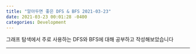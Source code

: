 ```yaml
---
title: "알아두면 좋은 DFS & BFS 2021-03-23"
date: 2021-03-23 00:01:28 -0400
categories: Development
---
```


그래프 탐색에서 주로 사용하는 DFS와 BFS에 대해 공부하고 작성해보았습니다 
<hr/>

